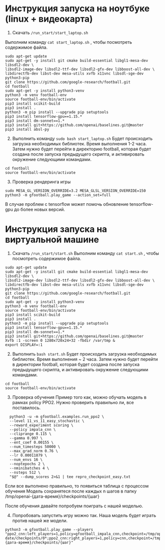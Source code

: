 # Инструкция запуска на ноутбуке (linux + видеокарта)

1) Скачать ```/run_start/start_laptop.sh```

Выполним команду ```cat start_laptop.sh``` , чтобы посмотреть содержимое файла.

``` 
sudo apt-get update
sudo apt-get -y install git cmake build-essential libgl1-mesa-dev libsdl2-dev \
libsdl2-image-dev libsdl2-ttf-dev libsdl2-gfx-dev libboost-all-dev \
libdirectfb-dev libst-dev mesa-utils xvfb x11vnc libsdl-sge-dev python3-pip
git clone https://github.com/google-research/football.git
cd football
sudo apt-get -y install python3-venv
python3 -m venv football-env
source football-env/bin/activate
pip3 install scikit-build
pip3 install .
python3 -m pip install --upgrade pip setuptools
pip3 install tensorflow-gpu==1.15.*
pip3 install dm-sonnet==1.*
pip3 install git+https://github.com/openai/baselines.git@master
pip3 install absl-py
```
2) Выполнить команду
  ```sudo bash start_laptop.sh```
Будет происходить загрузка необходимых библиотек. Время выполнения 1-2 часа.
Затем нужно будет перейти в директорию football, которая будет создана после запуска предыдущего скрипта,
и активировать окружение следующими командами.
  ```
  cd football
  source football-env/bin/activate
  ```
  
 3) Проверка рендеринга игры
 
 ```
 sudo MESA_GL_VERSION_OVERRIDE=3.2 MESA_GLSL_VERSION_OVERRIDE=150
 python3 -m gfootball.play_game --action_set=full
 ```
 В случае проблем с tensorflow может помочь обновление tensorflow-gpu до более новых версий.

# Инструкция запуска на виртуальной машине

1) Скачать ```/run_start/start.sh```
Выполним команду ```cat start.sh``` , чтобы посмотреть содержимое файла.
```
sudo apt-get update
sudo apt-get -y install git cmake build-essential libgl1-mesa-dev libsdl2-dev \
libsdl2-image-dev libsdl2-ttf-dev libsdl2-gfx-dev libboost-all-dev \
libdirectfb-dev libst-dev mesa-utils xvfb x11vnc libsdl-sge-dev python3-pip
git clone https://github.com/google-research/football.git
cd football
sudo apt-get -y install python3-venv
python3 -m venv football-env
source football-env/bin/activate
pip3 install scikit-build
pip3 install .
python3 -m pip install --upgrade pip setuptools
pip3 install tensorflow-gpu==1.15.*
pip3 install dm-sonnet==1.*
pip3 install git+https://github.com/openai/baselines.git@master
Xvfb :1 -screen 0 1280x720x24+32 -fbdir /var/tmp &
export DISPLAY=:1
```

2) Выполнить 
  ```bash start.sh```
Будет происходить загрузка необходимых библиотек. Время выполнения ~ 2 часа.
Затем нужно будет перейти в директории football, которая будет создана после запуска предыдущего скрипта,
и активировать окружение следующими командами.
  ```
  cd football
  source football-env/bin/activate
  ```
3) Проверка обучения
Пример того как, можно обучать модель в рамках policy PPO2. Нужно проверить правильно ли, все поставилось.
```
  python3 -u -m gfootball.examples.run_ppo2 \
  --level 11_vs_11_easy_stochastic \
  --reward_experiment scoring \
  --policy impala_cnn \
  --cliprange 0.115 \
  --gamma 0.997 \
  --ent_coef 0.00155 \
  --num_timesteps 50000 \
  --max_grad_norm 0.76 \
  --lr 0.00011879 \
  --num_envs 16 \
  --noptepochs 2 \
  --nminibatches 4 \
  --nsteps 512 \
  "$@" --dump_scores 2>&1 | tee repro_checkpoint_easy.txt
 ```
 Если все выполнено правильно, то появиться таблица с процессом обучения
 Модель сохранятеся после каждых n шагов в папку 
/tmp/openai-{дата-время}/checkpoints/{шаг}

После обучения давайте попробуем поиграть с нашей моделью.

4) Попробовать запустить игру можно так.
  Наша модель будет играть против нашей же модели.
```
python3 -m gfootball.play_game --players 
"ppo2_cnn:left_players=1,policy=gfootball_impala_cnn,checkpoint=/tmp/openai-date/checkpoints/0*;ppo2_cnn:right_players=1,policy=cnn,checkpoint=/tmp/openai-{дата-время}/checkpoints/{шаг}"
```
